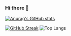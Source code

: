 ### Hi there 👋

[![Anurag's GitHub stats](https://github-readme-stats.vercel.app/api?username=ChiragAjmera57)](https://github.com/anuraghazra/github-readme-stats)

[![GitHub Streak](https://github-readme-streak-stats.herokuapp.com?user=ChiragAjmera57)](https://git.io/streak-stats)
![Top Langs](https://github-readme-stats.vercel.app/api/top-langs/?username=ChiragAjmera57&size_weight=0.5&count_weight=0.5)

